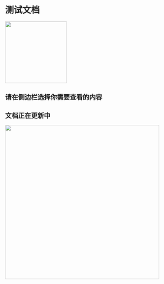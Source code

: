 # 测试文档

<!-- ![alt text](https://tva1.sinaimg.cn/large/007S8ZIlgy1gfnlxmvtqej30dw0dwdft.jpg) -->
<img src="https://wimg.588ku.com/gif620/20/08/27/5d99dd08f1e3954c96b77450ae809413.gif" width="200" height="200" max-width="100%"/>

<!-- # #请在侧边栏选择你需要查看的内容 -->
<h2>请在侧边栏选择你需要查看的内容 </h2>
<h2>文档正在更新中 </h2>
<!-- https://tva1.sinaimg.cn/large/007S8ZIlgy1gfnlw7lgqug30dw0b4q3v.gif -->
<!-- ![alt text](./media/02d760e4f246d75f853c608376d9afa8.gif) -->

<img src="https://wimg.588ku.com/gif620/20/07/30/6be15f726a6971f98933bfdb2f32c8fd.gif" width="500" height="500" max-width="100%"/>
